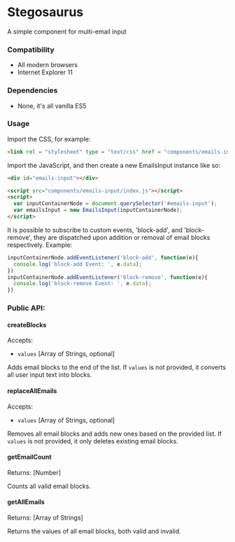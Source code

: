# Stegosaurus

A simple component for multi-email input

### Compatibility
- All modern browsers
- Internet Explorer 11

### Dependencies
- None, it's all vanilla ES5

### Usage

Import the CSS, for example:
```html
<link rel = "stylesheet" type = "text/css" href = "components/emails-input/styles.css" />
```
Import the JavaScript, and then create a new EmailsInput instance like so:
```html
<div id="emails-input"></div>

<script src="components/emails-input/index.js"></script>
<script>
  var inputContainerNode = document.querySelector('#emails-input');
  var emailsInput = new EmailsInput(inputContainerNode);
</script>
```
It is possible to subscribe to custom events, 'block-add', and 'block-remove', they are dispatched upon addition or removal of email blocks respectively.
Example:
```javascript
inputContainerNode.addEventListener('block-add', function(e){
  console.log('block-add Event: ', e.data);
})
inputContainerNode.addEventListener('block-remove', function(e){
  console.log('block-remove Event: ', e.data);
})
```
### Public API:
#### createBlocks
Accepts:
- `values` [Array of Strings, optional]  

Adds email blocks to the end of the list. If `values` is not provided, it converts all user input text into blocks.

#### replaceAllEmails
Accepts:
- `values` [Array of Strings, optional]  

Removes all email blocks and adds new ones based on the provided list. If `values` is not provided, it only deletes existing email blocks.

#### getEmailCount
Returns: [Number]  

Counts all valid email blocks.

#### getAllEmails
Returns: [Array of Strings]  

Returns the values of all email blocks, both valid and invalid.
